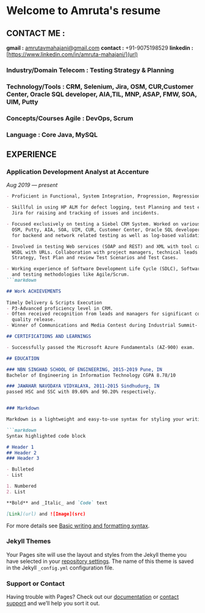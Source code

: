 # Welcome to Amruta's resume

## CONTACT ME :
**gmail :** amrutavmahajani@gmail.com  **contact :** +91-9075198529  **linkedin :** [https://www.linkedin.com/in/amruta-mahajani/](url)


### Industry/Domain Telecom : Testing Strategy & Planning
### Technology/Tools        : CRM, Selenium, Jira, OSM, CUR,Customer Center, Oracle SQL developer, AIA,TIL, MNP, ASAP, FMW, SOA, UIM, Putty
### Concepts/Courses Agile  : DevOps, Scrum
### Language                : Core Java, MySQL

## EXPERIENCE
### Application Development Analyst at Accenture 
_Aug 2019 — present_

```markdown
- Proficient in Functional, System Integration, Progression, Regression, Sanity and Negative Testing. 

- Skillful in using HP ALM for defect logging, test Planning and test execution. Experienced in using 
  Jira for raising and tracking of issues and incidents. 

- Focused exclusively on testing a Siebel CRM System. Worked on various tools and systems like 
  OSM, Putty, AIA, SOA, UIM, CUR, Customer Center, Oracle SQL developer, TIL, MNP, ASAP, FMW 
  for backend and network related testing as well as log-based validations.

- Involved in testing Web services (SOAP and REST) and XML with tool called SOAP UI for the local 
  WSDL with URLs. Collaboration with project managers, technical leads and BAs for developing Test 
  Strategy, Test Plan and review Test Scenarios and Test Cases. 

- Working experience of Software Development Life Cycle (SDLC), Software Testing Life Cycle (STLC) 
  and testing methodologies like Agile/Scrum.
```markdown

## Work ACHIEVEMENTS
 
Timely Delivery & Scripts Execution
- P3-Advanced proficiency level in CRM. 
- Often received recognition from leads and managers for significant contribution in delivery of 
  quality release. 
- Winner of Communications and Media Contest during Industrial Summit- 2021.

## CERTIFICATIONS AND LEARNINGS

- Successfully passed the Microsoft Azure Fundamentals (AZ-900) exam.

## EDUCATION

### NBN SINGHAD SCHOOL OF ENGINEERING, 2015-2019 Pune, IN
Bachelor of Engineering in Information Technology CGPA 8.78/10

### JAWAHAR NAVODAYA VIDYALAYA, 2011-2015 Sindhudurg, IN 
passed HSC and SSC with 89.60% and 90.20% respectively.


### Markdown

Markdown is a lightweight and easy-to-use syntax for styling your writing. It includes conventions for

```markdown
Syntax highlighted code block

# Header 1
## Header 2
### Header 3

- Bulleted
- List

1. Numbered
2. List

**Bold** and _Italic_ and `Code` text

[Link](url) and ![Image](src)
```

For more details see [Basic writing and formatting syntax](https://docs.github.com/en/github/writing-on-github/getting-started-with-writing-and-formatting-on-github/basic-writing-and-formatting-syntax).

### Jekyll Themes

Your Pages site will use the layout and styles from the Jekyll theme you have selected in your [repository settings](https://github.com/amruta23897/amruta23897.github.io/settings/pages). The name of this theme is saved in the Jekyll `_config.yml` configuration file.

### Support or Contact

Having trouble with Pages? Check out our [documentation](https://docs.github.com/categories/github-pages-basics/) or [contact support](https://support.github.com/contact) and we’ll help you sort it out.
